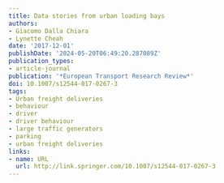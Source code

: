 ```yaml
---
title: Data stories from urban loading bays
authors:
- Giacomo Dalla Chiara
- Lynette Cheah
date: '2017-12-01'
publishDate: '2024-05-20T06:49:20.287089Z'
publication_types:
- article-journal
publication: '*European Transport Research Review*'
doi: 10.1007/s12544-017-0267-3
tags:
- Urban freight deliveries
- behaviour
- driver
- driver behaviour
- large traffic generators
- parking
- urban freight deliveries
links:
- name: URL
  url: http://link.springer.com/10.1007/s12544-017-0267-3
---
```

